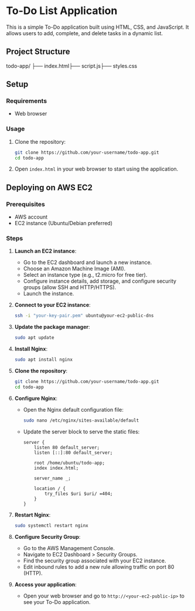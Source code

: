 # To-Do List Application

This is a simple To-Do application built using HTML, CSS, and JavaScript. It allows users to add, complete, and delete tasks in a dynamic list.

## Project Structure
todo-app/ ├── index.html├── script.js├── styles.css


## Setup

### Requirements

- Web browser

### Usage

1. Clone the repository:
    ```bash
    git clone https://github.com/your-username/todo-app.git
    cd todo-app
    ```

2. Open `index.html` in your web browser to start using the application.

## Deploying on AWS EC2

### Prerequisites

- AWS account
- EC2 instance (Ubuntu/Debian preferred)

### Steps

1. **Launch an EC2 instance**:
    - Go to the EC2 dashboard and launch a new instance.
    - Choose an Amazon Machine Image (AMI).
    - Select an instance type (e.g., t2.micro for free tier).
    - Configure instance details, add storage, and configure security groups (allow SSH and HTTP/HTTPS).
    - Launch the instance.

2. **Connect to your EC2 instance**:
    ```bash
    ssh -i "your-key-pair.pem" ubuntu@your-ec2-public-dns
    ```

3. **Update the package manager**:
    ```bash
    sudo apt update
    ```

4. **Install Nginx**:
    ```bash
    sudo apt install nginx
    ```

5. **Clone the repository**:
    ```bash
    git clone https://github.com/your-username/todo-app.git
    cd todo-app
    ```

6. **Configure Nginx**:
    - Open the Nginx default configuration file:
        ```bash
        sudo nano /etc/nginx/sites-available/default
        ```
    - Update the server block to serve the static files:
        ```plaintext
        server {
            listen 80 default_server;
            listen [::]:80 default_server;

            root /home/ubuntu/todo-app;
            index index.html;

            server_name _;

            location / {
                try_files $uri $uri/ =404;
            }
        }
        ```

7. **Restart Nginx**:
    ```bash
    sudo systemctl restart nginx
    ```

8. **Configure Security Group**:
    - Go to the AWS Management Console.
    - Navigate to EC2 Dashboard > Security Groups.
    - Find the security group associated with your EC2 instance.
    - Edit inbound rules to add a new rule allowing traffic on port 80 (HTTP).

9. **Access your application**:
    - Open your web browser and go to `http://<your-ec2-public-ip>` to see your To-Do application.
